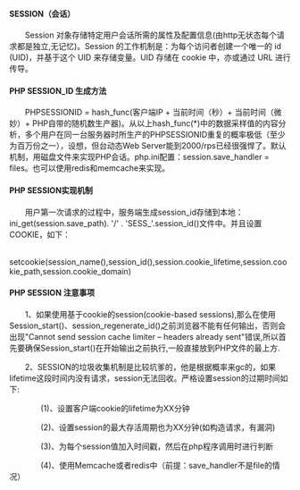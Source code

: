 #### SESSION（会话）

&emsp;&emsp;Session 对象存储特定用户会话所需的属性及配置信息(由http无状态每个请求都是独立,无记忆)。Session 的工作机制是：为每个访问者创建一个唯一的 id (UID)，并基于这个 UID 来存储变量。UID 存储在 cookie 中，亦或通过 URL 进行传导。

#### PHP SESSION_ID 生成方法

&emsp;&emsp;PHPSESSIONID = hash_func(客户端IP + 当前时间（秒）+ 当前时间（微妙）+ PHP自带的随机数生产器)。从以上hash_func(*)中的数据采样值的内容分析，多个用户在同一台服务器时所生产的PHPSESSIONID重复的概率极低（至少为百万份之一），设想，但台动态Web Server能到2000/rps已经很强悍了。默认机制，用磁盘文件来实现PHP会话。php.ini配置：session.save_handler = files。也可以使用redis和memcache来实现。

#### PHP SESSION实现机制

&emsp;&emsp;用户第一次请求的过程中，服务端生成session_id存储到本地：ini_get(session.save_path). '/' . 'SESS_'.session_id()文件中。并且设置COOKIE，如下：

&emsp;&emsp;&emsp;&emsp; setcookie(session_name(),session_id(),session.cookie_lifetime,session.cookie_path,session.cookie_domain)

#### PHP SESSION 注意事项 

&emsp;&emsp;1、如果使用基于cookie的session(cookie-based sessions),那么在使用Session_start()、session_regenerate_id()之前浏览器不能有任何输出，否则会出现"Cannot send session cache limiter – headers already sent"错误,所以首先要确保Session_start()在开始输出之前执行,一般直接放到PHP文件的最上方.

&emsp;&emsp;2、SESSION的垃圾收集机制是比较坑爹的，他是根据概率来gc的，如果lifetime这段时间内没有请求，session无法回收。严格设置session的过期时间如下:

&emsp;&emsp;&emsp;&emsp;(1)、设置客户端cookie的lifetime为XX分钟

&emsp;&emsp;&emsp;&emsp;(2)、设置session的最大存活周期也为XX分钟(如构造请求，有漏洞)

&emsp;&emsp;&emsp;&emsp;(3)、为每个session值加入时间戳，然后在php程序调用时进行判断

&emsp;&emsp;&emsp;&emsp;(4)、使用Memcache或者redis中（前提：save_handler不是file的情况）
